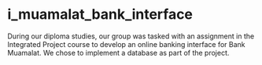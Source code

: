 # i_muamalat_bank_interface
During our diploma studies, our group was tasked with an assignment in the Integrated Project course to develop an online banking interface for Bank Muamalat. We chose to implement a database as part of the project.

